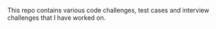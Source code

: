 
This repo contains various code challenges, test cases and interview challenges that I have worked on. 

